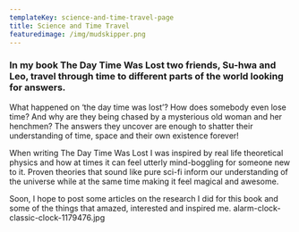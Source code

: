 ```yaml
---
templateKey: science-and-time-travel-page
title: Science and Time Travel
featuredimage: /img/mudskipper.png
---
```

### In my book The Day Time Was Lost two friends, Su-hwa and Leo, travel through time to different parts of the world looking for answers.

What happened on ‘the day time was lost’? How does somebody even lose time? And why are they being chased by a mysterious old woman and her henchmen? The answers they uncover are enough to shatter their understanding of time, space and their own existence forever!​

When writing The Day Time Was Lost I was inspired by real life theoretical physics and how at times it can feel utterly mind-boggling for someone new to it. Proven theories that sound like pure sci-fi inform our understanding of the universe while at the same time making it feel magical and awesome.

Soon, I hope to post some articles on the research I did for this book and some of the things that amazed, interested and inspired me.
alarm-clock-classic-clock-1179476.jpg
